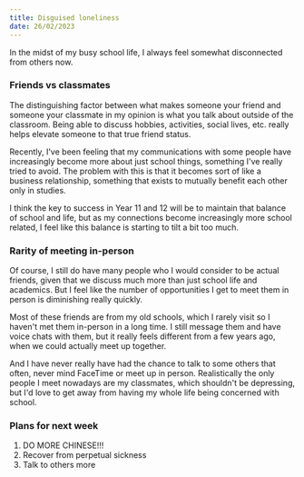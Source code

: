 ```yaml
---
title: Disguised loneliness
date: 26/02/2023
---
```


In the midst of my busy school life, I always feel somewhat disconnected from others now.

### Friends vs classmates

The distinguishing factor between what makes someone your friend and someone your classmate in my opinion is what you talk about outside of the classroom. Being able to discuss hobbies, activities, social lives, etc. really helps elevate someone to that true friend status.

Recently, I've been feeling that my communications with some people have increasingly become more about just school things, something I've really tried to avoid. The problem with this is that it becomes sort of like a business relationship, something that exists to mutually benefit each other only in studies.

I think the key to success in Year 11 and 12 will be to maintain that balance of school and life, but as my connections become increasingly more school related, I feel like this balance is starting to tilt a bit too much.

### Rarity of meeting in-person

Of course, I still do have many people who I would consider to be actual friends, given that we discuss much more than just school life and academics. But I feel like the number of opportunities I get to meet them in person is diminishing really quickly.

Most of these friends are from my old schools, which I rarely visit so I haven't met them in-person in a long time. I still message them and have voice chats with them, but it really feels different from a few years ago, when we could actually meet up together.

And I have never really have had the chance to talk to some others that often, never mind FaceTime or meet up in person. Realistically the only people I meet nowadays are my classmates, which shouldn't be depressing, but I'd love to get away from having my whole life being concerned with school.

### Plans for next week

1. DO MORE CHINESE!!!
2. Recover from perpetual sickness
3. Talk to others more